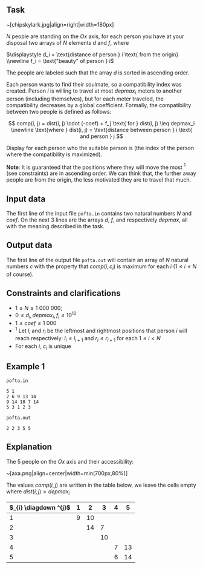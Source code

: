 ## Task

~[chipskylark.jpg|align=right|width=180px]

$N$ people are standing on the $Ox$ axis, for each person you have at your disposal two arrays of $N$ elements $d$ and $f$, where

$\displaystyle d_i = \text{distance of person } i \text{ from the origin} \\newline
f_i = \text{"beauty" of person } i$

The people are labeled such that the array $d$ is sorted in ascending order.

Each person wants to find their soulmate, so a compatibility index was created. Person $i$ is willing to travel at most $depmax_i$ meters to another person (including themselves), but for each meter traveled, the compatibility decreases by a global coefficient. Formally, the compatibility between two people is defined as follows:

$$
comp(i, j) = dist(i, j) \cdot (-coef) + f_j \text{ for } dist(i, j) \leq depmax_i \\newline
\text{where } dist(i, j) = \text{distance between person } i \text{ and person } j
$$

Display for each person who the suitable person is (the index of the person where the compatibility is maximized).

**Note**: It is guaranteed that the positions where they will move the most $^1$ (see constraints) are in ascending order. We can think that, the further away people are from the origin, the less motivated they are to travel that much.

## Input data

The first line of the input file `pofta.in` contains two natural numbers $N$ and $coef$. On the next $3$ lines are the arrays $d$, $f$, and respectively $depmax$, all with the meaning described in the task.

## Output data

The first line of the output file `pofta.out` will contain an array of $N$ natural numbers $c$ with the property that $comp(i, c_i)$ is maximum for each $i$ ($1 \leq i \leq N$ of course).

## Constraints and clarifications

* $1 \leq N \leq 1 \ 000 \ 000$;
* $0 \leq d_i, depmax_i, f_i \leq 10^{10}$
* $1 \leq coef \leq 1 \ 000$
* $^1$ Let $l_i$ and $r_i$ be the leftmost and rightmost positions that person $i$ will reach respectively: $l_i \leq l_{i+1}$ and $r_i \leq r_{i+1}$ for each $1 \leq i \lt N$
* For each $i$, $c_i$ is unique

## Example 1

`pofta.in`
```
5 1
2 6 9 13 14
9 14 10 7 14
5 3 1 2 3
```

`pofta.out`
```
2 2 3 5 5
```

## Explanation

The 5 people on the $Ox$ axis and their accessibility:

~[axa.png|align=center|width=min(700px,80%)]

The values $comp(i, j)$ are written in the table below, we leave the cells empty where $dist(i, j) > depmax_i$

|$_{i} \diagdown ^{j}$|1|2|3|4|5|
|---|-|-|-|-|-|
|1|9|10| | | |
|2| |14|7| | |
|3| | |10| | |
|4| | | |7|13|
|5| | | |6|14|

